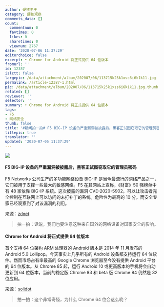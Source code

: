 ```yaml
---
author: 硬核老王
category: 硬核观察
comments_data: []
count:
  commentnum: 0
  favtimes: 0
  likes: 0
  sharetimes: 0
  viewnum: 2767
date: '2020-07-06 11:37:29'
editorchoice: false
excerpt: • Chrome for Android 将正式提供 64 位版本
fromurl: ''
id: 12387
islctt: false
largepic: /data/attachment/album/202007/06/113715k25k1xss6i6k1k11.jpg
permalink: /article-12387-1.html
pic: /data/attachment/album/202007/06/113715k25k1xss6i6k1k11.jpg.thumb.jpg
related: []
reviewer: ''
selector: ''
summary: • Chrome for Android 将正式提供 64 位版本
tags:
- F5
- 网络安全
thumb: false
title: '#新闻拍一拍# F5 BIG-IP 设备的严重漏洞被披露后，黑客正试图窃取它的管理员密码'
titlepic: true
translator: ''
updated: '2020-07-06 11:37:29'
---
```


![](/data/attachment/album/202007/06/113715k25k1xss6i6k1k11.jpg)


#### F5 BIG-IP 设备的严重漏洞被披露后，黑客正试图窃取它的管理员密码


F5 Networks 公司生产的多功能网络设备 BIG-IP 是当今最流行的网络产品之一，它们被用于支撑一些最大的敏感网络。F5 在其网站上宣称，《财富》50 强榜单中有 48 家依靠 BIG-IP 系统。这次披露的漏洞 CVE-2020-5902，可以让攻击者完全控制在互联网上可以访问的未打补丁的系统。危险性为最高的 10 分。而安全专家已经观察到了对该漏洞的利用。


来源：[zdnet](https://www.zdnet.com/article/hackers-are-trying-to-steal-admin-passwords-from-f5-big-ip-devices/)



> 
> 拍一拍：话说，我们也要注意这种来自国外的网络设备对国家安全的影响。
> 
> 
> 


#### Chrome for Android 将正式提供 64 位版本


首个支持 64 位架构 ARM 处理器的 Android 版本是 2014 年 11 月发布的 Android 5.0 Lollipop。今天事实上几乎所有的 Android 设备都支持运行 64 位软件。然而市场占有率最高的 Google Chrome 浏览器至今没有提供 Android 平台的 64 位版本。从 Chrome 85 起，运行 Android 10 或更高版本的手机将会自动更新到 64 位版本，当前的稳定版 Chrome 83 和 beta 版 Chrome 84 仍然是 32 位应用。


来源：[solidot](https://www.solidot.org/story?sid=64855)



> 
> 拍一拍：这个非常奇怪，为什么 Chrome 64 位会这么晚？
> 
> 
>